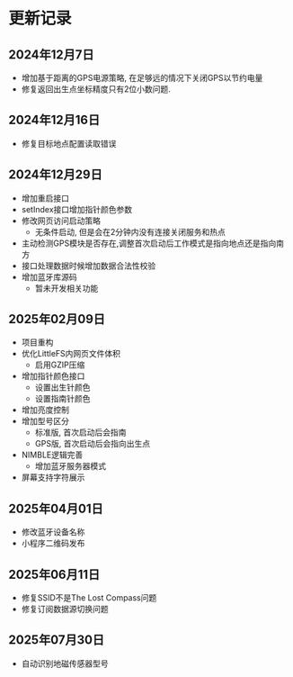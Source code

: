 # 更新记录

## 2024年12月7日
* 增加基于距离的GPS电源策略, 在足够远的情况下关闭GPS以节约电量
* 修复返回出生点坐标精度只有2位小数问题.

## 2024年12月16日
* 修复目标地点配置读取错误

## 2024年12月29日
* 增加重启接口
* setIndex接口增加指针颜色参数
* 修改网页访问启动策略
    * 无条件启动, 但是会在2分钟内没有连接关闭服务和热点
* 主动检测GPS模块是否存在,调整首次启动后工作模式是指向地点还是指向南方
* 接口处理数据时候增加数据合法性校验
* 增加蓝牙库源码
    * 暂未开发相关功能

## 2025年02月09日
* 项目重构
* 优化LittleFS内网页文件体积
    * 启用GZIP压缩
* 增加指针颜色接口
    * 设置出生针颜色
    * 设置指南针颜色
* 增加亮度控制
* 增加型号区分
    * 标准版, 首次启动后会指南
    * GPS版, 首次启动后会指向出生点
* NIMBLE逻辑完善
    * 增加蓝牙服务器模式
* 屏幕支持字符展示


## 2025年04月01日
* 修改蓝牙设备名称
* 小程序二维码发布

## 2025年06月11日
* 修复SSID不是The Lost Compass问题
* 修复订阅数据源切换问题

## 2025年07月30日
* 自动识别地磁传感器型号